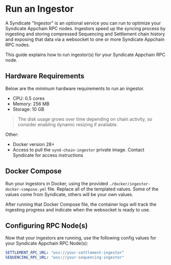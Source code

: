 # Run an Ingestor

A Syndicate "Ingestor" is an optional service you can run to optimize your Syndicate Appchain RPC nodes. Ingestors speed up the syncing process by ingesting and storing compressed Sequencing and Settlement chain history and exposing that data via a websocket to one or more Syndicate Appchain RPC nodes.

This guide explains how to run ingestor(s) for your Syndicate Appchain RPC node.

## Hardware Requirements

Below are the _minimum_ hardware requirements to run an ingestor.

- CPU: 0.5 cores
- Memory: 256 MB
- Storage: 10 GB

> The disk usage grows over time depending on chain activity, so consider enabling dynamic resizing if available.

Other:

- Docker version 28+
- Access to pull the `synd-chain-ingestor` private image. Contact Syndicate for access instructions

## Docker Compose

Run your ingestors in Docker, using the provided `./docker/ingestor-docker-compose.yml` file. Replace all of the templated values. Some of the values come from Syndicate, others will be your own values.

After running that Docker Compose file, the container logs will track the ingesting progress and indicate when the websocket is ready to use.

## Configuring RPC Node(s)

Now that your ingestors are running, use the following config values for your Syndicate Appchain RPC Node(s):

```yaml
SETTLEMENT_RPC_URL: "wss://your-settlement-ingestor"
SEQUENCING_RPC_URL: "wss://your-sequencing-ingestor"
```
